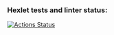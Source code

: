 ### Hexlet tests and linter status:
[![Actions Status](https://github.com/marc1c/python-project-lvl1/workflows/hexlet-check/badge.svg)](https://github.com/marc1c/python-project-lvl1/actions)